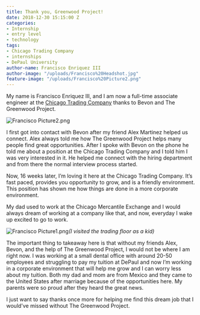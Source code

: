 ```yaml
---
title: Thank you, Greenwood Project!
date: 2018-12-30 15:15:00 Z
categories:
- Internship
- entry level
- technology
tags:
- Chicago Trading Company
- internships
- DePaul University
author-name: Francisco Enriquez III
author-image: "/uploads/Francisco%20Headshot.jpg"
feature-image: "/uploads/Francisco%20Picture2.png"
---
```


My name is Francisco Enriquez III, and I am now a full-time associate engineer at the [Chicago Trading Company](http://chicagotrading.com) thanks to Bevon and The Greenwood Project.

![Francisco Picture2.png](/uploads/Francisco%20Picture2.png)

I first got into contact with Bevon after my friend Alex Martinez helped us connect. Alex always told me how The Greenwood Project helps many people find great opportunities. After I spoke with Bevon on the phone he told me about a position at the Chicago Trading Company and I told him I was very interested in it. He helped me connect with the hiring department and from there the normal interview process started.

Now, 16 weeks later, I’m loving it here at the Chicago Trading Company. It’s fast paced, provides you opportunity to grow, and is a friendly environment. This position has shown me how things are done in a more corporate environment. 

My dad used to work at the Chicago Mercantile Exchange and I would always dream of working at a company like that, and now, everyday I wake up excited to go to work.

![Francisco Picture1.png](/uploads/Francisco%20Picture1.png)*(I visited the trading floor as a kid)*

The important thing to takeaway here is that without my friends Alex, Bevon, and the help of The Greenwood Project, I would not be where I am right now. I was working at a small dental office with around 20-50 employees and struggling to pay my tuition at DePaul and now I’m working in a corporate environment that will help me grow and I can worry less about my tuition. Both my dad and mom are from Mexico and they came to the United States after marriage because of the opportunities here. My parents were so proud after they heard the great news.

I just want to say thanks once more for helping me find this dream job that I would’ve missed without The Greenwood Project.